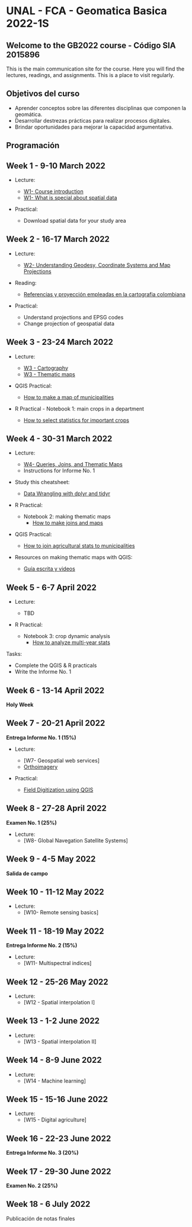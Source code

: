 # UNAL - FCA - Geomatica Basica 2022-1S
## Welcome to the GB2022 course - Código SIA 2015896 

This is the main communication site for the course. Here you will find the lectures, readings, and assignments. This is a place to visit regularly. 

## Objetivos del curso

- Aprender conceptos sobre las diferentes disciplinas que componen la geomática.
- Desarrollar destrezas prácticas para realizar procesos digitales.
- Brindar oportunidades para mejorar la capacidad argumentativa.

## Programación
## Week 1 - 9-10 March 2022

- Lecture:
  - [W1- Course introduction](https://ials.github.io/geomatica/geom_S0.html)
  - [W1- What is special about spatial data](https://ials.github.io/geomatica/geom_S1.html)

- Practical:
  - Download spatial data for your study area

## Week 2 - 16-17 March 2022
 
- Lecture:
  - [W2- Understanding Geodesy, Coordinate Systems and Map Projections](https://drive.google.com/file/d/1mHYaNJa8dxYYA2XSTUfThx-HyroA_563/view?usp=sharing)

- Reading:
  - [Referencias y proyección empleadas en la cartografia colombiana](https://revistas.uptc.edu.co/index.php/perspectiva/article/view/1718)

- Practical:
  - Understand projections and EPSG codes
  - Change projection of geospatial data

  
## Week 3 - 23-24 March 2022
 
- Lecture:
  - [W3 - Cartography](https://www.cartography.org.uk/_files/ugd/583f72_c795f5c26b3f44df84e33d1210842d80.pdf)
  - [W3 - Thematic maps](http://www.geo.umass.edu/courses/geo494a/thematic_map_design.pdf)

- QGIS Practical:
  - [How to make a map of municipalities](https://drive.google.com/file/d/18UMx5zLUpfd_UetZwmBlX97J8yPMeJwk/view?usp=sharing)
   
- R Practical - Notebook 1: main crops in a department 
  - [How to select statistics for important crops](https://rpubs.com/ials2un/readingEVAv1)

  
## Week 4 - 30-31 March 2022

- Lecture:
  - [W4- Queries, Joins, and Thematic Maps](https://drive.google.com/file/d/1Lu5nddq_C610RVRCkzcipFPtaMSVGVLH/view?usp=sharing)
  - Instructions for Informe No. 1

- Study this cheatsheet:
  - [Data Wrangling with dplyr and tidyr](https://www.rstudio.com/wp-content/uploads/2015/02/data-wrangling-cheatsheet.pdf)

- R Practical: 
  - Notebook 2: making thematic maps 
    - [How to make joins and maps](https://rpubs.com/ials2un/thematic_maps_v2)

- QGIS Practical:
  - [How to join agricultural stats to municipalities](https://drive.google.com/file/d/1RHAYTaRMR1xo_ivCHcHQxhnPRHqm7dJN/view?usp=sharing)

- Resources on making thematic maps with QGIS:
  - [Guía escrita y videos](https://sites.google.com/unal.edu.co/gb2020/3-cartograf%C3%ADa-tem%C3%A1tica)
 
## Week 5 - 6-7 April 2022

- Lecture:
  - TBD

- R Practical:
  - Notebook 3: crop dynamic analysis
    - [How to analyze multi-year stats](https://rpubs.com/ials2un/885444)

Tasks:
  - Complete the QGIS & R practicals
  - Write the Informe No. 1
   
## Week 6 - 13-14 April 2022

**Holy Week** 

## Week 7 - 20-21 April 2022

**Entrega Informe No. 1  (15%)**

- Lecture:
  - [W7- Geospatial web services]
  - [Orthoimagery](https://www.ideca.gov.co/buscador?topic=59)

- Practical:
  - [Field Digitization using QGIS](https://www.qgistutorials.com/en/docs/3/digitizing_basics.html)

## Week 8 - 27-28 April 2022

**Examen No. 1  (25%)**

- Lecture:
  - [W8- Global Navegation Satellite Systems]

## Week 9 - 4-5 May 2022

**Salida de campo**
  
## Week 10 - 11-12 May 2022

- Lecture:
  - [W10- Remote sensing basics]

  
## Week 11 - 18-19 May 2022

**Entrega Informe No. 2  (15%)**

- Lecture:
  - [W11- Multispectral indices]

## Week 12  - 25-26 May 2022

- Lecture:
  - [W12 - Spatial interpolation I]

## Week 13  - 1-2 June 2022

- Lecture:
  - [W13 - Spatial interpolation II]


## Week 14  - 8-9 June 2022

- Lecture:
  - [W14 - Machine learning]

## Week 15  - 15-16 June 2022

- Lecture:
  - [W15 - Digital agriculture]

## Week 16  - 22-23 June 2022

**Entrega Informe No. 3  (20%)**

## Week 17  - 29-30 June 2022

**Examen No. 2  (25%)**

## Week 18  - 6 July 2022

Publicación de notas finales
